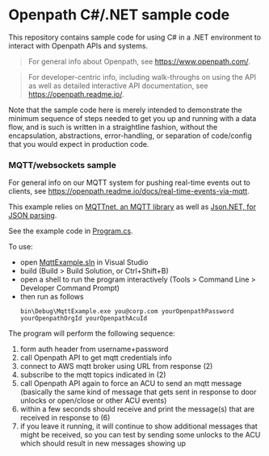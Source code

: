 # Openpath C#/.NET sample code

This repository contains sample code for using C# in a .NET
environment to interact with Openpath APIs and systems.

> For general info about Openpath, see https://www.openpath.com/.

> For developer-centric info, including walk-throughs on using the API
> as well as detailed interactive API documentation, see
> https://openpath.readme.io/.

Note that the sample code here is merely intended to demonstrate the
minimum sequence of steps needed to get you up and running with a data
flow, and is such is written in a straightline fashion, without the
encapsulation, abstractions, error-handling, or separation of
code/config that you would expect in production code.

### MQTT/websockets sample

For general info on our MQTT system for pushing real-time events out
to clients, see
https://openpath.readme.io/docs/real-time-events-via-mqtt.

This example relies on [MQTTnet, an MQTT
library](https://github.com/chkr1011/MQTTnet) as well as [Json.NET,
for JSON parsing](https://www.newtonsoft.com/json).

See the example code in [Program.cs](MqttExample/Program.cs).

To use:
- open [MqttExample.sln](MqttExample/MqttExample.sln) in Visual Studio
- build (Build > Build Solution, or Ctrl+Shift+B)
- open a shell to run the program interactively (Tools > Command Line > Developer Command Prompt)
- then run as follows
  ```
  bin\Debug\MqttExample.exe you@corp.com yourOpenpathPassword yourOpenpathOrgId yourOpenpathAcuId
  ```

The program will perform the following sequence:
1) form auth header from username+password
2) call Openpath API to get mqtt credentials info
3) connect to AWS mqtt broker using URL from response (2)
4) subscribe to the mqtt topics indicated in (2)
5) call Openpath API again to force an ACU to send an mqtt message
   (basically the same kind of message that gets sent in response to
   door unlocks or open/close or other ACU events)
6) within a few seconds should receive and print the message(s) that
   are received in response to (6)
7) if you leave it running, it will continue to show additional
   messages that might be received, so you can test by sending some
   unlocks to the ACU which should result in new messages showing up
